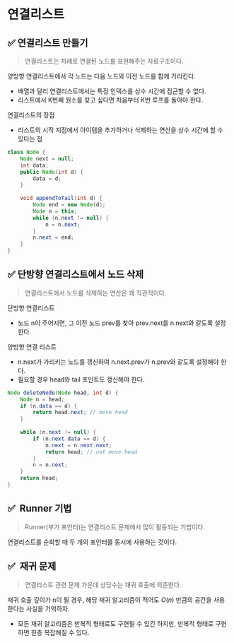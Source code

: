 # 연결리스트

## ✅ 연결리스트 만들기

> 연결리스트는 차례로 연결된 노드를 표현해주는 자료구조이다.
> 

양방향 연결리스트에서 각 노드는 다음 노드와 이전 노드를 함께 가리킨다.

- 배열과 달리 연결리스트에서는 특정 인덱스를 상수 시간에 접근할 수 없다.
- 리스트에서 K번째 원소를 찾고 싶다면 처음부터 K번 루프를 돌아야 한다.

연결리스트의 장점

- 리스트의 시작 지점에서 아이템을 추가하거나 삭제하는 연산을 상수 시간에 할 수 있다는 점

```java
class Node {
	Node next = null;
	int data;
	public Node(int d) {
		data = d;
	}
	
	void appendToTail(int d) {
		Node end = new Node(d);
		Node n = this;
		while (n.next != null) {
			n = n.next;
		}
		n.next = end;
	}
}
```

## ✅ 단방향 연결리스트에서 노드 삭제

> 연결리스트에서 노드를 삭제하는 연산은 꽤 직관적이다.
> 

단방향 연결리스트

- 노드 n이 주어지면, 그 이전 노드 prev를 찾아 prev.next를 n.next와 같도록 설정한다.

양방향 연결 리스트

- n.next가 가리키는 노드를 갱신하여 n.next.prev가 n.prev와 같도록 설정해야 한다.
- 필요할 경우 head와 tail 포인트도 갱신해야 한다.

```java
Node deleteNode(Node head, int d) {
	Node n = head;
	if (n.data == d) {
		return head.next; // move head
	}
	
	while (n.next != null) {
		if (n.next.data == d) {
			n.next = n.next.next;
			return head; // not move head
		}
		n = n.next;
	}
	return head;
}
```

## ✅  Runner 기법

> Runner(부가 포인터)는 연결리스트 문제에서 많이 활동되는 기법이다.
> 

연결리스트를 순회할 때 두 개의 포인터를 동시에 사용하는 것이다.

## ✅  재귀 문제

> 연결리스트 관련 문제 가운데 상당수는 재귀 호출에 의존한다.
> 

재귀 호출 깊이가 n이 될 경우, 해당 재귀 알고리즘이 적어도 $O(n)$ 만큼의 공간을 사용한다는 사실을 기억하자.

- 모든 재귀 알고리즘은 반복적 형태로도 구현될 수 있긴 하지만, 반복적 형태로 구현하면 한층 복잡해질 수 있다.